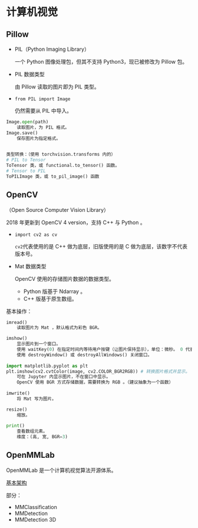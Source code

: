 # 计算机视觉

## Pillow

- PIL（Python Imaging Library）

	一个 Python 图像处理包，但其不支持 Python3，现已被修改为 Pillow 包。

- PIL 数据类型

	由 Pillow 读取的图片即为 PIL 类型。

- `from PIL import Image`

	仍然需要从 PIL 中导入。

```python
Image.open(path)
	读取图片，为 PIL 格式。
Image.save()
	保存图片为指定格式。
    

类型转换：（使用 torchvision.transforms 内的）
# PIL to Tensor
ToTensor 类，或 functional.to_tensor() 函数。
# Tensor to PIL
ToPILImage 类，或 to_pil_image() 函数
```

## OpenCV

（Open Source Computer Vision Library）

2018 年更新到 OpenCV 4 version，支持 C++ 与 Python 。	

- `import cv2 as cv`

	`cv2`代表使用的是 C++ 做为底层，旧版使用的是 C 做为底层，该数字不代表版本号。

- Mat 数据类型

	OpenCV 使用的存储图片数据的数据类型。

	- Python 版基于 Ndarray 。
	- C++ 版基于原生数组。

基本操作：

```python
imread()
	读取图片为 Mat ，默认格式为彩色 BGR。

imshow()
	显示图片到一个窗口。
    使用 waitKey(0) 在指定时间内等待用户按键（让图片保持显示），单位：微秒。 0 代表一直等待。
    使用 destroyWindow() 或 destroyAllWindows() 关闭窗口。
    
import matplotlib.pyplot as plt
plt.imshow(cv2.cvtColor(image, cv2.COLOR_BGR2RGB)) # 转换图片格式并显示。
	可在 Jupyter 内显示图片，不在窗口中显示。
    OpenCV 使用 BGR 方式存储数据，需要转换为 RGB 。（建议抽象为一个函数）
    
imwrite()
	将 Mat 写为图片。

resize()
	缩放。
    
print()
	查看数组元素。
    维度：(高, 宽, BGR=3)
```

## OpenMMLab

OpenMMLab 是一个计算机视觉算法开源体系。

[基本架构](https://zhuanlan.zhihu.com/p/341954021)

部分：

- MMClassification
- MMDetection
- MMDetection 3D

